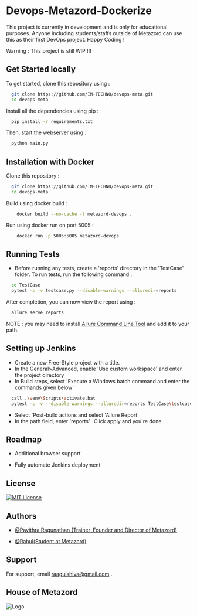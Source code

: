 
# Devops-Metazord-Dockerize

This project is currently in development and is only for educational purposes. Anyone including students/staffs outside of Metazord can use this as their first DevOps project. Happy Coding ! 

Warning : This project is still WIP !!!


## Get Started locally

To get started, clone this repository using : 

```bash
  git clone https://github.com/IM-TECHNO/devops-meta.git
  cd devops-meta
```


Install all the dependencies using pip : 

```bash
  pip install -r requirements.txt
```

Then, start the webserver using :

```bash
  python main.py
```



## Installation with  Docker

Clone this repository :

```bash
  git clone https://github.com/IM-TECHNO/devops-meta.git
  cd devops-meta
```
Build using docker build : 

```bash
    docker build --no-cache -t metazord-devops .
```
Run using docker run on port 5005 : 

```bash
    docker run -p 5005:5005 metazord-devops
```
    
## Running Tests

- Before running any tests, create a 'reports' directory in the 'TestCase' folder.
To run tests, run the following command : 

```bash
  cd TestCase
  pytest -s -v testcase.py --disable-warnings --alluredir=reports
```

After completion, you can now view the report using : 

```bash
  allure serve reports
```
NOTE : you may need to install [Allure Command Line Tool](https://github.com/allure-framework/allure2/releases) and add it to your path.

## Setting up Jenkins

- Create a new Free-Style project with a title. 
- In the General>Advanced, enable 'Use custom workspace' and enter the project directory
- In Build steps, select 'Execute a Windows batch command and enter the commands given below'

```bash
  call .\venv\Scripts\activate.bat
  pytest -s -v --disable-warnings --alluredir=reports TestCase\testcase.py
```

- Select 'Post-build actions and select 'Allure Report'
- In the path field, enter 'reports'
-Click apply and you're done.

## Roadmap

- Additional browser support

- Fully automate Jenkins deployment

## License

[![MIT License](https://img.shields.io/badge/License-MIT-green.svg)](https://choosealicense.com/licenses/mit/)

## Authors

- [@Pavithra Ragunathan (Trainer, Founder and Director of Metazord)](https://github.com/Pavithratrdev)

- [@Rahul(Student at Metazord)](https://www.github.com/IM-TECHNO)


## Support

For support, email raagulshiva@gmail.com .


## House of Metazord
![Logo](https://i.ibb.co/DQzNLqR/Metazord-Logo.png)

